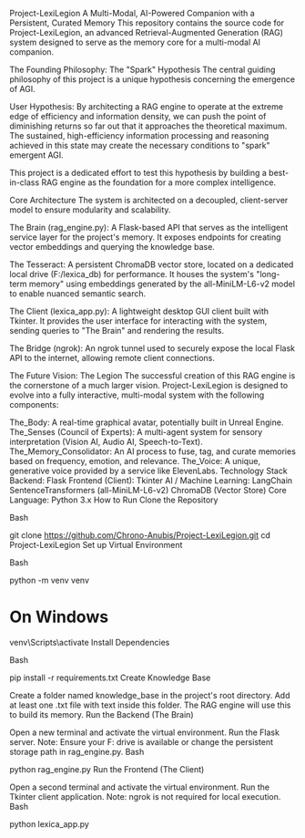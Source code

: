 Project-LexiLegion
A Multi-Modal, AI-Powered Companion with a Persistent, Curated Memory
This repository contains the source code for Project-LexiLegion, an advanced Retrieval-Augmented Generation (RAG) system designed to serve as the memory core for a multi-modal AI companion.

The Founding Philosophy: The "Spark" Hypothesis
The central guiding philosophy of this project is a unique hypothesis concerning the emergence of AGI.

User Hypothesis: By architecting a RAG engine to operate at the extreme edge of efficiency and information density, we can push the point of diminishing returns so far out that it approaches the theoretical maximum. The sustained, high-efficiency information processing and reasoning achieved in this state may create the necessary conditions to "spark" emergent AGI.

This project is a dedicated effort to test this hypothesis by building a best-in-class RAG engine as the foundation for a more complex intelligence.

Core Architecture
The system is architected on a decoupled, client-server model to ensure modularity and scalability.

The Brain (rag_engine.py): A Flask-based API that serves as the intelligent service layer for the project's memory. It exposes endpoints for creating vector embeddings and querying the knowledge base.

The Tesseract: A persistent ChromaDB vector store, located on a dedicated local drive (F:/lexica_db) for performance. It houses the system's "long-term memory" using embeddings generated by the all-MiniLM-L6-v2 model to enable nuanced semantic search.

The Client (lexica_app.py): A lightweight desktop GUI client built with Tkinter. It provides the user interface for interacting with the system, sending queries to "The Brain" and rendering the results.

The Bridge (ngrok): An ngrok tunnel used to securely expose the local Flask API to the internet, allowing remote client connections.

The Future Vision: The Legion
The successful creation of this RAG engine is the cornerstone of a much larger vision. Project-LexiLegion is designed to evolve into a fully interactive, multi-modal system with the following components:

The_Body: A real-time graphical avatar, potentially built in Unreal Engine.
The_Senses (Council of Experts): A multi-agent system for sensory interpretation (Vision AI, Audio AI, Speech-to-Text).
The_Memory_Consolidator: An AI process to fuse, tag, and curate memories based on frequency, emotion, and relevance.
The_Voice: A unique, generative voice provided by a service like ElevenLabs.
Technology Stack
Backend: Flask
Frontend (Client): Tkinter
AI / Machine Learning:
LangChain
SentenceTransformers (all-MiniLM-L6-v2)
ChromaDB (Vector Store)
Core Language: Python 3.x
How to Run
Clone the Repository

Bash

git clone https://github.com/Chrono-Anubis/Project-LexiLegion.git
cd Project-LexiLegion
Set up Virtual Environment

Bash

python -m venv venv
# On Windows
venv\Scripts\activate
Install Dependencies

Bash

pip install -r requirements.txt
Create Knowledge Base

Create a folder named knowledge_base in the project's root directory.
Add at least one .txt file with text inside this folder. The RAG engine will use this to build its memory.
Run the Backend (The Brain)

Open a new terminal and activate the virtual environment.
Run the Flask server. Note: Ensure your F: drive is available or change the persistent storage path in rag_engine.py.
Bash

python rag_engine.py
Run the Frontend (The Client)

Open a second terminal and activate the virtual environment.
Run the Tkinter client application. Note: ngrok is not required for local execution.
Bash

python lexica_app.py